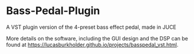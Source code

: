 # Bass-Pedal-Plugin
A VST plugin version of the 4-preset bass effect pedal, made in JUCE

More details on the software, including the GUI design and the DSP can be found at https://lucasburkholder.github.io/projects/basspedal_vst.html.
